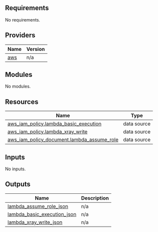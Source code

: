 <!-- BEGIN_TF_DOCS -->
## Requirements

No requirements.

## Providers

| Name | Version |
|------|---------|
| <a name="provider_aws"></a> [aws](#provider\_aws) | n/a |

## Modules

No modules.

## Resources

| Name | Type |
|------|------|
| [aws_iam_policy.lambda_basic_execution](https://registry.terraform.io/providers/hashicorp/aws/latest/docs/data-sources/iam_policy) | data source |
| [aws_iam_policy.lambda_xray_write](https://registry.terraform.io/providers/hashicorp/aws/latest/docs/data-sources/iam_policy) | data source |
| [aws_iam_policy_document.lambda_assume_role](https://registry.terraform.io/providers/hashicorp/aws/latest/docs/data-sources/iam_policy_document) | data source |

## Inputs

No inputs.

## Outputs

| Name | Description |
|------|-------------|
| <a name="output_lambda_assume_role_json"></a> [lambda\_assume\_role\_json](#output\_lambda\_assume\_role\_json) | n/a |
| <a name="output_lambda_basic_execution_json"></a> [lambda\_basic\_execution\_json](#output\_lambda\_basic\_execution\_json) | n/a |
| <a name="output_lambda_xray_write_json"></a> [lambda\_xray\_write\_json](#output\_lambda\_xray\_write\_json) | n/a |
<!-- END_TF_DOCS -->